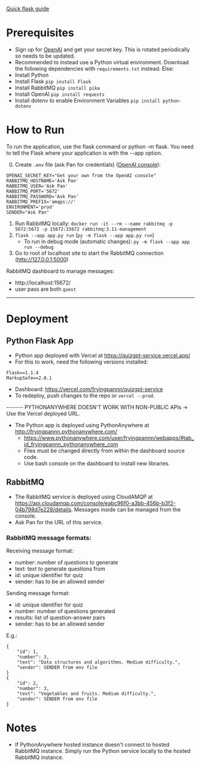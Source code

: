 [Quick flask guide](https://flask.palletsprojects.com/en/2.2.x/quickstart/)

# Prerequisites

- Sign up for [OpenAI](https://platform.openai.com/account/api-keys) and get your secret key. This is rotated periodically so needs to be updated.
- Recommended to instead use a Python virtual environment. Download the following dependencies with `requirements.txt` instead. Else:
- Install Python
- Install Flask `pip install Flask`
- Install RabbitMQ `pip install pika`
- Install OpenAI `pip install requests`
- Install dotenv to enable Environment Variables `pip install python-dotenv`

# How to Run

To run the application, use the flask command or python -m flask. You need to tell the Flask where your application is with the --app option.

0. Create `.env` file (ask Pan for credentials) ([OpenAI console](https://platform.openai.com/account/api-keys)):

```
OPENAI_SECRET_KEY="Get your own from the OpenAI console"
RABBITMQ_HOSTNAME='Ask Pan'
RABBITMQ_USER='Ask Pan'
RABBITMQ_PORT='5672'
RABBITMQ_PASSWORD='Ask Pan'
RABBITMQ_PREFIX='amqps://'
ENVIRONMENT='prod'
SENDER="Ask Pan"
```

1. Run RabbitMQ locally: `docker run -it --rm --name rabbitmq -p 5672:5672 -p 15672:15672 rabbitmq:3.11-management`
2. `flask --app app.py run` (`py -m flask --app app.py run`)
   - To run in debug mode (automatic changes): `py -m flask --app app run --debug`
3. Go to root of localhost site to start the RabbitMQ connection (http://127.0.0.1:5000)

RabbitMQ dashboard to manage messages:

- http://localhost:15672/
- user pass are both `guest`

---

# Deployment

## Python Flask App

- Python app deployed with Vercel at https://quizgpt-service.vercel.app/
- For this to work, need the following versions installed:

```
Flask==1.1.4
MarkupSafe==2.0.1
```

- Dashboard: https://vercel.com/fryingpannn/quizgpt-service
- To redeploy, push changes to the repo or `vercel --prod`.

------- PYTHONANYWHERE DOESN'T WORK WITH NON-PUBLIC APIs -> Use the Vercel deployed URL.

- The Python app is deployed using PythonAnywhere at http://fryingpannn.pythonanywhere.com/
  - https://www.pythonanywhere.com/user/fryingpannn/webapps/#tab_id_fryingpannn_pythonanywhere_com
  - Files must be changed directly from within the dashboard source code.
  - Use bash console on the dashboard to install new libraries.

## RabbitMQ

- The RabbitMQ service is deployed using CloudAMQP at https://api.cloudamqp.com/console/eabc96f0-a3bb-456b-b3f2-04b798d7e228/details. Messages inside can be managed from the console.
- Ask Pan for the URL of this service.

### RabbitMQ message formats:

Receiving message format:

- number: number of questions to generate
- text: text to generate questions from
- id: unique identifier for quiz
- sender: has to be an allowed sender

Sending message format:

- id: unique identifier for quiz
- number: number of questions generated
- results: list of question-answer pairs
- sender: has to be an allowed sender

E.g.:

```
{
    "id": 1,
    "number": 3,
    "text": "Data structures and algorithms. Medium difficulty.",
    "sender": SENDER from env file
}
{
    "id": 2,
    "number": 3,
    "text": "Vegetables and fruits. Medium difficulty.",
    "sender": SENDER from env file
}
```

# Notes

- If PythonAnywhere hosted instance doesn't connect to hosted RabbitMQ instance. Simply run the Python service locally to the hosted RabbitMQ instance.
